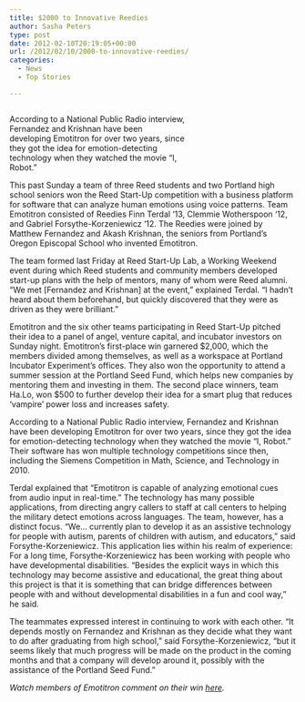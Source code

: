 ```yaml
---
title: $2000 to Innovative Reedies
author: Sasha Peters
type: post
date: 2012-02-10T20:19:05+00:00
url: /2012/02/10/2000-to-innovative-reedies/
categories:
  - News
  - Top Stories

---
```

<div id="attachment_1280" style="width: 310px" class="wp-caption alignright">
  <a href="http://www.reedquest.org/2012/02/2000-to-innovative-reedies/img_0152small/" rel="attachment wp-att-1280"><img class="size-medium wp-image-1280" title="IMG_0152small" src="https://i0.wp.com/www.reedquest.org/wp-content/uploads/2012/02/IMG_0152small-300x200.jpg?resize=300%2C200" alt="" data-recalc-dims="1" /></a>
  
  <p class="wp-caption-text">
    According to a National Public Radio interview, Fernandez and Krishnan have been developing Emotitron for over two years, since they got the idea for emotion-detecting technology when they watched the movie “I, Robot.”
  </p>
</div>

This past Sunday a team of three Reed students and two Portland high school seniors won the Reed Start-Up competition with a business platform for software that can analyze human emotions using voice patterns. Team Emotitron consisted of Reedies Finn Terdal ‘13, Clemmie Wotherspoon ‘12, and Gabriel Forsythe-Korzeniewicz ‘12. The Reedies were joined by Matthew Fernandez and Akash Krishnan, the seniors from Portland’s Oregon Episcopal School who invented Emotitron.

The team formed last Friday at Reed Start-Up Lab, a Working Weekend event during which Reed students and community members developed start-up plans with the help of mentors, many of whom were Reed alumni. “We met [Fernandez and Krishnan] at the event,” explained Terdal. “I hadn&#8217;t heard about them beforehand, but quickly discovered that they were as driven as they were brilliant.”

Emotitron and the six other teams participating in Reed Start-Up pitched their idea to a panel of angel, venture capital, and incubator investors on Sunday night. Emotitron’s first-place win garnered $2,000, which the members divided among themselves, as well as a workspace at Portland Incubator Experiment’s offices. They also won the opportunity to attend a summer session at the Portland Seed Fund, which helps new companies by mentoring them and investing in them. The second place winners, team Ha.Lo, won $500 to further develop their idea for a smart plug that reduces &#8216;vampire&#8217; power loss and increases safety.

According to a National Public Radio interview, Fernandez and Krishnan have been developing Emotitron for over two years, since they got the idea for emotion-detecting technology when they watched the movie “I, Robot.” Their software has won multiple technology competitions since then, including the Siemens Competition in Math, Science, and Technology in 2010.

Terdal explained that “Emotitron is capable of analyzing emotional cues from audio input in real-time.” The technology has many possible applications, from directing angry callers to staff at call centers to helping the military detect emotions across languages. The team, however, has a distinct focus. “We… currently plan to develop it as an assistive technology for people with autism, parents of children with autism, and educators,” said Forsythe-Korzeniewicz. This application lies within his realm of experience: For a long time, Forsythe-Korzeniewicz has been working with people who have developmental disabilities. “Besides the explicit ways in which this technology may become assistive and educational, the great thing about this project is that it is something that can bridge differences between people with and without developmental disabilities in a fun and cool way,” he said.

The teammates expressed interest in continuing to work with each other. “It depends mostly on Fernandez and Krishnan as they decide what they want to do after graduating from high school,” said Forsythe-Korzeniewicz, “but it seems likely that much progress will be made on the product in the coming months and that a company will develop around it, possibly with the assistance of the Portland Seed Fund.”

_Watch members of Emotitron comment on their win [here][1]._

 [1]: http://vimeo.com/36280371
